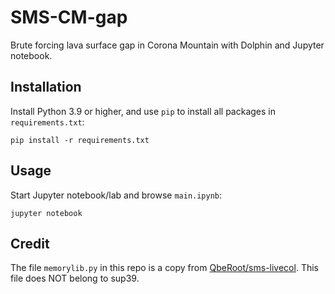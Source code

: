 # SMS-CM-gap
Brute forcing lava surface gap in Corona Mountain with Dolphin and Jupyter notebook.

## Installation
Install Python 3.9 or higher, and use `pip` to install all packages in `requirements.txt`:
```
pip install -r requirements.txt
```

## Usage
Start Jupyter notebook/lab and browse `main.ipynb`:
```
jupyter notebook
```

## Credit
The file `memorylib.py` in this repo is a copy from
[QbeRoot/sms-livecol](https://github.com/QbeRoot/sms-livecol).
This file does NOT belong to sup39.
